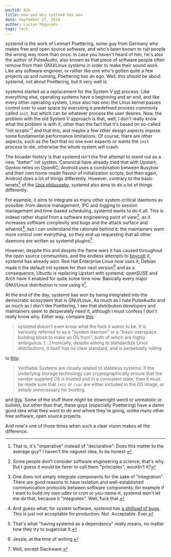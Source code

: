 ```yaml
---
postid: 02b
title: How and why systemd has won
date: September 27, 2014
author: Lucian Mogoșanu
tags: tech
---
```


systemd is the work of Lennart Poettering, some guy from Germany who makes free
and open source software, and who's been known to rub people the wrong way more
than once. In case you haven't heard of him, he's also the author of
PulseAudio, also known as that piece of software people often remove from their
GNU/Linux systems in order to make their sound work. Like any software
engineer, or rather like one who's gotten quite a few projects up and running,
Poettering has an ego. Well, this should be about systemd, not about
Poettering, but it very well is.

systemd started as a replacement for the System V [init][init] process. Like
everything else, operating systems have a beginning and an end, and like every
other operating system, Linux also has one: the Linux kernel passes control
over to user space by executing a predefined process commonly called `init`, but
which can be whatever process the user desires. Now, the problem with the old
System V approach is that, well, I don't really know what the problem is with
it, other than the fact that it's based on so-called "init scripts"[^1] and
that this, and maybe a few other design aspects impose some fundamental
performance limitations. Of course, there are other aspects, such as the fact
that no one ever expects or wants the `init` process to die, otherwise the
whole system will crash.

The broader history is that systemd isn't the first attempt to stand out as a
new, "better" init system. Canonical have already tried that with Upstart;
Gentoo relies on OpenRC; Android uses a combination between Busybox and their
own home-made flavour of initialization scripts, but then again, Android does a
lot of things differently. However, contrary to the basic tenets[^2] of the
[Unix philosophy][unix], systemd also aims to do a lot of things differently.

For example, it aims to integrate as many other system-critical daemons as
possible: from device management, IPC and logging to session management and
time-based scheduling, systemd wants to do it all. This is indeed rather stupid
from a software engineering point of view[^3], as it increases software
complexity and bugs and the attack surface and whatnot[^4], but I can
understand the rationale behind it: the maintainers want more control over
everything, so they end up requesting that all other daemons are written as
systemd plugins[^5].

However, despite this and despite the flame wars it has caused throughout the
open source communities, and the endless attempts to [boycott][boycott] it,
systemd has already won. Red Hat Enterprise Linux now uses it; Debian made it
the default init system for their next version[^6] and as a consequence, Ubuntu
is replacing Upstart with systemd; openSUSE and Arch have it enabled for quite
some time now. Basically every major GNU/Linux distribution is now using
it[^7].

At the end of the day, systemd has won by being integrated into the democratic
ecosystem that is GNU/Linux. As much as I hate PulseAudio and as much as I
don't like Poettering, I see that distribution developers and maintainers seem
to desperately need it, although I must confess I don't really know why.
Either way, compare [this][boycott]:

> systemd doesn't even know what the fuck it wants to be. It is variously
> referred to as a "system daemon" or a "basic userspace building block to make
> an OS from", both of which are highly ambiguous. [...] Ironically, despite
> aiming to standardize Linux distributions, it itself has no clear standard,
> and is perpetually rolling.

to [this][stateless]:

> Verifiable Systems are closely related to stateless systems: if the
> underlying storage technology can cryptographically ensure that the
> vendor-supplied OS is trusted and in a consistent state, then it must be made
> sure that `/etc` or `/var` are either included in the OS image, or simply
> unnecessary for booting.

and [this][linux-systems]. Some of the stuff there might be downright weird or
unrealistic or bullshit, but other than that, these guys (especially
Poettering) have a damn good idea what they want to do and where they're going,
unlike many other free software, open source projects.

And now's one of those times when such a clear vision makes all the difference.

[^1]: That is, it's "imperative" instead of "declarative". Does this matter to
the average guy? I haven't the vaguest idea, to be honest.

[^2]: Some people don't consider software engineering a science, that's why.
But I guess it would be fairer to call them "principles", wouldn't it?

[^3]: One does not simply integrate components for the sake of "integration".
There are good reasons to have isolation and well-established communication
protocols between software components: for example if I want to build my own
udev or cron or you-name-it, systemd won't let me do that, because it
"integrates". Well, fuck that.

[^4]: And guess what; for system software, systemd has [a shitload of
bugs][bugs]. This is just not acceptable for production. Not. Acceptable. Ever.

[^5]: That's what "having systemd as a dependency" really means, no matter how
they try to sugarcoat it.

[^6]: Jessie, at the time of writing.

[^7]: Well, except Slackware.

[init]: https://en.wikipedia.org/wiki/Init
[unix]: http://cm.bell-labs.com/cm/cs/upe/
[bugs]: https://bugs.debian.org/cgi-bin/pkgreport.cgi?pkg=systemd;dist=unstable
[boycott]: http://boycottsystemd.org/
[stateless]: http://0pointer.net/blog/projects/stateless.html
[linux-systems]: http://0pointer.net/blog/revisiting-how-we-put-together-linux-systems.html
